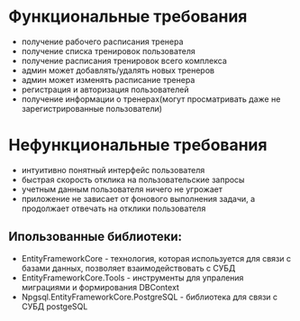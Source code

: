 # Функциональные требования
* получение рабочего расписания тренера
* получение списка тренировок пользователя
* получение расписания тренировок всего комплекса
* админ может добавлять/удалять новых тренеров
* админ может изменять расписание тренера
* регистрация и авторизация пользователей
* получение информации о тренерах(могут просматривать даже не зарегистрированные пользователи)

# Нефункциональные требования
* интуитивно понятный интерфейс пользователя
* быстрая скорость отклика на пользовательские запросы
* учетным данным пользователя ничего не угрожает
* приложение не зависает от фонового выполнения задачи, а продолжает отвечать на отклики пользователя

## Ипользованные библиотеки:
* EntityFrameworkCore - технология, которая используется для связи с базами данных, позволяет взаимодействовать с СУБД
* EntityFrameworkCore.Tools - инструменты для упраления миграциями и формирования DBContext
* Npgsql.EntityFrameworkCore.PostgreSQL - библиотека для связи с СУБД postgeSQL
